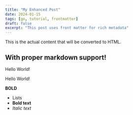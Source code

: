 ```yaml
---
title: "My Enhanced Post"
date: 2024-01-15
tags: [go, tutorial, frontmatter]
draft: false
excerpt: "This post uses front matter for rich metadata"
---
```

This is the actual content that will be converted to HTML.

## With proper markdown support!

Hello World!


Hello World!

**BOLD**

- Lists
- **Bold text**
- *Italic text*
